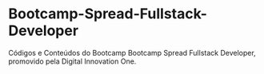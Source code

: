 # Bootcamp-Spread-Fullstack-Developer
Códigos e Conteúdos do Bootcamp Bootcamp Spread Fullstack Developer, promovido pela Digital Innovation One.
